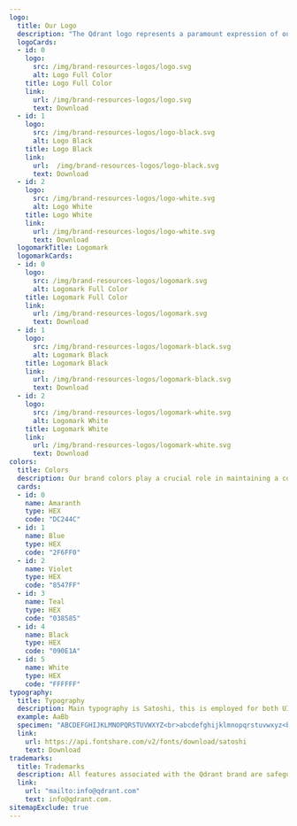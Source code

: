 ```yaml
---
logo:
  title: Our Logo
  description: "The Qdrant logo represents a paramount expression of our core brand identity. With consistent placement, sizing, clear space, and color usage, our logo affirms its recognition across all platforms."
  logoCards:
  - id: 0
    logo:
      src: /img/brand-resources-logos/logo.svg
      alt: Logo Full Color
    title: Logo Full Color
    link:
      url: /img/brand-resources-logos/logo.svg
      text: Download
  - id: 1
    logo:
      src: /img/brand-resources-logos/logo-black.svg
      alt: Logo Black
    title: Logo Black
    link:
      url:  /img/brand-resources-logos/logo-black.svg
      text: Download
  - id: 2
    logo:
      src: /img/brand-resources-logos/logo-white.svg
      alt: Logo White
    title: Logo White
    link:
      url: /img/brand-resources-logos/logo-white.svg
      text: Download 
  logomarkTitle: Logomark
  logomarkCards:
  - id: 0
    logo:
      src: /img/brand-resources-logos/logomark.svg
      alt: Logomark Full Color
    title: Logomark Full Color
    link:
      url: /img/brand-resources-logos/logomark.svg
      text: Download
  - id: 1
    logo:
      src: /img/brand-resources-logos/logomark-black.svg
      alt: Logomark Black
    title: Logomark Black
    link:
      url: /img/brand-resources-logos/logomark-black.svg
      text: Download
  - id: 2
    logo:
      src: /img/brand-resources-logos/logomark-white.svg
      alt: Logomark White
    title: Logomark White
    link:
      url: /img/brand-resources-logos/logomark-white.svg
      text: Download 
colors:
  title: Colors
  description: Our brand colors play a crucial role in maintaining a cohesive visual identity. The careful balance of these colors ensures a consistent and impactful representation of Qdrant, reinforcing our commitment to excellence and precision in every aspect of our work.
  cards:
  - id: 0
    name: Amaranth
    type: HEX
    code: "DC244C"
  - id: 1
    name: Blue
    type: HEX
    code: "2F6FF0"
  - id: 2
    name: Violet
    type: HEX
    code: "8547FF"
  - id: 3
    name: Teal
    type: HEX
    code: "038585"
  - id: 4
    name: Black
    type: HEX
    code: "090E1A"
  - id: 5
    name: White
    type: HEX
    code: "FFFFFF"
typography:
  title: Typography
  description: Main typography is Satoshi, this is employed for both UI and marketing purposes. Headlines are set in Bold (600), while text is rendered in Medium (500).
  example: AaBb
  specimen: "ABCDEFGHIJKLMNOPQRSTUVWXYZ<br>abcdefghijklmnopqrstuvwxyz<br>0123456789 !@#$%^&*()"
  link:
    url: https://api.fontshare.com/v2/fonts/download/satoshi
    text: Download 
trademarks:
  title: Trademarks
  description: All features associated with the Qdrant brand are safeguarded by relevant trademark, copyright, and intellectual property regulations. Utilization of the Qdrant trademark must adhere to the specified Qdrant Trademark Standards for Use.<br><br>Should you require clarification or seek permission to utilize these resources, feel free to reach out to us at
  link: 
    url: "mailto:info@qdrant.com"
    text: info@qdrant.com.
sitemapExclude: true
---
```

